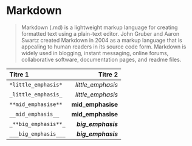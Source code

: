 # Markdown #

> Markdown (.md) is a lightweight markup language for creating formatted text using a plain-text editor. John Gruber and
Aaron Swartz created Markdown in 2004 as a markup language that is appealing to human readers in its source code form.
Markdown is widely used in blogging, instant messaging, online forums, collaborative software, documentation pages, and readme files.

| Titre 1                              |                              Titre 2 |
| :----------------------------------- | -----------------------------------: |
| `*little_emphasis*`                  | *little_emphasis*                    |
| `_little_emphasis_`                  | _little_emphasis_                    |
| `**mid_emphasise**`                  | **mid_emphasise**                    | 
| `__mid_emphasis__`                   | __mid_emphasise__                    |
| `_**big_emphasis**_`                 | _**big_emphasis**_                   |
| `___big_emphasis___`                 | ___big_emphasis___                   |


